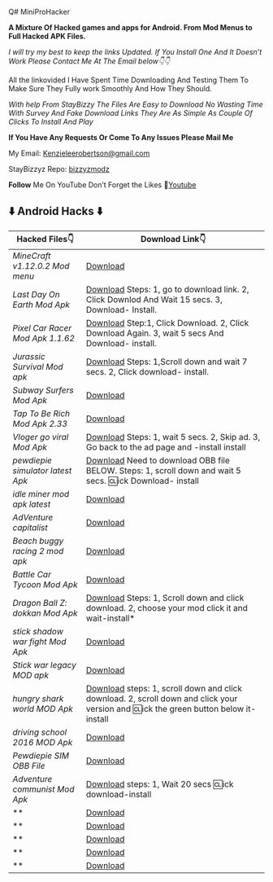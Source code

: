 Q# MiniProHacker

**A Mixture Of Hacked games and apps for Android.
From Mod Menus to Full Hacked APK Files.**

*I will try my best to keep the links Updated.
If You Install One And It Doesn’t Work Please Contact Me At The Email below👇👇*

All the linkovided I Have Spent Time Downloading And Testing Them To Make Sure They Fully work 
Smoothly And How They Should.

*With help From StayBizzy The Files Are Easy to Download No Wasting Time With Survey
And Fake Download Links They Are As Simple As Couple Of Clicks To Install And Play*

**If You Have Any Requests Or Come To Any Issues Please Mail Me**

My Email: Kenzieleerobertson@gmail.com

StayBizzyz Repo: [bizzyzmodz](https://bizzyzmodz.github.io/BizzyzRepo/)

**Follow** Me On YouTube Don’t Forget the Likes 🤪[Youtube](https://www.youtube.com/channel/UCeEnCivTVcxeFDxr51o7hEw/)

## ⬇️ Android Hacks ⬇️

Hacked Files👇   | Download Link👇  
------------    | -------------
*MineCraft v1.12.0.2* *Mod menu*| [Download](https://www.mediafire.com/file/khsrj66if9zunyf/minecraft_v1_12_0_28_original.apk/file/)
*Last Day On Earth Mod Apk* | [Download](https://dl.gamemod.io/file/8LIF0F80AE6/) Steps: 1, go to download link. 2, Click Downlod And Wait 15 secs. 3, Download- Install.
*Pixel Car Racer Mod Apk 1.1.62* | [Download](https://www.happymod.com/pixel-car-racer-mod/com.StudioFurukawa.PixelCarRacer/) Step:1, Click Download. 2, Click Download Again. 3, wait 5 secs And Download- install. 
*Jurassic Survival Mod apk* | [Download](https://www.4sync.com/mobile/E6WhLXoD/Jurassic-Survival-MOD-1127-www.html/) Steps: 1,Scroll down and wait 7 secs. 2, Click download- install.
*Subway Surfers Mod Apk* | [Download](https://www.mediafire.com/file/9l1kro91a3z0dzj/%255Bv2%255DSubway_Surfers_v1.95.0_%255BRebelModz%255D_mod_menu.apk/file/)
*Tap To Be Rich Mod Apk 2.33* | [Download](https://mega.nz/#!AIgCySaQ!rjZfwRNKd-e-DErzTiFe-594rxuMeJGS2e8XJ7ifQig/)
*Vloger go viral Mod Apk* | [Download](https://bc.vc/oHK814h#/) Steps: 1, wait 5 secs. 2, Skip ad. 3, Go back to the ad page and -install install
*pewdiepie simulator latest Apk* | [Download](https://www.mediafire.com/file/zdyjhq5dembr2vd/PewDiePie_Tuber_Sim_MOD_1.41.0_By_Spipsy.apk/file/) Need to download OBB file BELOW. Steps: 1, scroll down and wait 5 secs. 🆑ick Download- install
*idle miner mod apk latest* | [Download](http://www.mediafire.com/file/19bzazy7zeq24ab/idle-miner-mod_.apk/file/)
*AdVenture capitalist* | [Download](http://www.mediafire.com/file/s81ku1s9a6o93vu/AdVenture_Capitalist_v6.3.7-mod.apk/file/)
*Beach buggy racing 2 mod apk* | [Download](https://www.mediafire.com/file/6xjk6m1fokd6cke/bb-racing-2-mod_1.4.2-AndroidApk.apk/file/)
*Battle Car Tycoon Mod Apk* | [Download](https://android-1.com/en/file_5818-dw.html/)
*Dragon Ball Z: dokkan Mod Apk* | [Download](https://apkmody.io/games/dragon-ball-z-dokkan-battle.html?download/) Steps: 1, Scroll down and click download. 2, choose your mod click it and wait-install*
*stick shadow war fight Mod Apk* | [Download](https://apkhome.net/stick-shadow-war-fight-1-7-2-mod-apk-unlocked/)
*Stick war legacy MOD apk* | [Download](http://getalinkandshare.com/r/?token=3706f219c6fe2fe2d18fb5d155f35c54834baf20&q=Stick%20War%3A%20Legacy%20Hack%201.11.31%20(MOD%2CUnlimited%20diamonds%2FGold)%20Apk%20%7C%20HackDl/) 
*hungry shark world MOD Apk* | [Download](https://apkmody.io/games/hungry-shark-world-2.html?download/) steps: 1, scroll down and click download. 2, scroll down and click your version and 🆑ick the green button below it-install
*driving school 2016 MOD Apk* | [Download](https://m.apkpure.com/driving-school-2016/com.ovilex.drivingschool2016/download?from=details/)
*Pewdiepie SIM OBB File* | [Download](https://www.mediafire.com/file/wrt7ebcdnwkfe1w/PewDiePie_Obb_1.41.0_By__Spipsy.zip/file/)
*Adventure communist Mod Apk* | [Download](https://apkpedia.co/file/7E2781315BD5/) steps: 1, Wait 20 secs 🆑ick download-install
** | [Download]()
** | [Download]()
** | [Download]()
** | [Download]()
** | [Download]()
